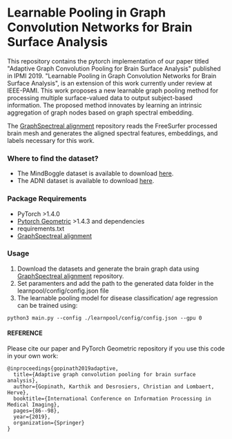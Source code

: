 # Learnable Pooling in Graph Convolution Networks for Brain Surface Analysis

This repository contains the pytorch implementation of our paper titled "Adaptive Graph Convolution Pooling for Brain Surface Analysis" published in IPMI 2019. "Learnable Pooling in Graph Convolution Networks for Brain Surface Analysis", is an extension of this work currently under review at IEEE-PAMI. This work proposes a new learnable graph pooling method for processing multiple surface-valued data to output subject-based information. The proposed method innovates by learning an intrinsic aggregation of graph nodes based on graph spectral embedding.

The [GraphSpectreal alignment](https://github.com/kharitz/spectral_alignment.git) repository reads the FreeSurfer processed brain mesh and generates the aligned spectral features, embeddings, and labels necessary for this work. 

### Where to find the dataset?
- The MindBoggle dataset is available to download [here](https://osf.io/nhtur/).
- The ADNI dataset is available to download [here](http://adni.loni.ucla.edu).

### Package Requirements
- PyTorch >1.4.0
- [Pytorch Geometric](https://pytorch-geometric.readthedocs.io/en/latest/) >1.4.3 and dependencies
- requirements.txt
- [GraphSpectreal alignment](https://github.com/kharitz/spectral_alignment.git)

### Usage
1. Download the datasets and generate the brain graph data using [GraphSpectreal alignment](https://github.com/kharitz/spectral_alignment.git) repository.
2. Set paramenters and add the path to the generated data folder in the learnpool/config/config.json file
3. The learnable pooling model for disease classification/ age regression can be trained using:  
```
python3 main.py --config ./learnpool/config/config.json --gpu 0
```


#### REFERENCE 
Please cite our paper and PyTorch Geometric repository if you use this code in your own work:

```
@inproceedings{gopinath2019adaptive,
  title={Adaptive graph convolution pooling for brain surface analysis},
  author={Gopinath, Karthik and Desrosiers, Christian and Lombaert, Herve},
  booktitle={International Conference on Information Processing in Medical Imaging},
  pages={86--98},
  year={2019},
  organization={Springer}
}
```
